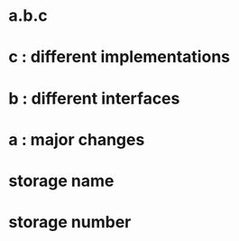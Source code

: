 # a.b.c

# c : different implementations

# b : different interfaces

# a : major changes

# storage name

# storage number
